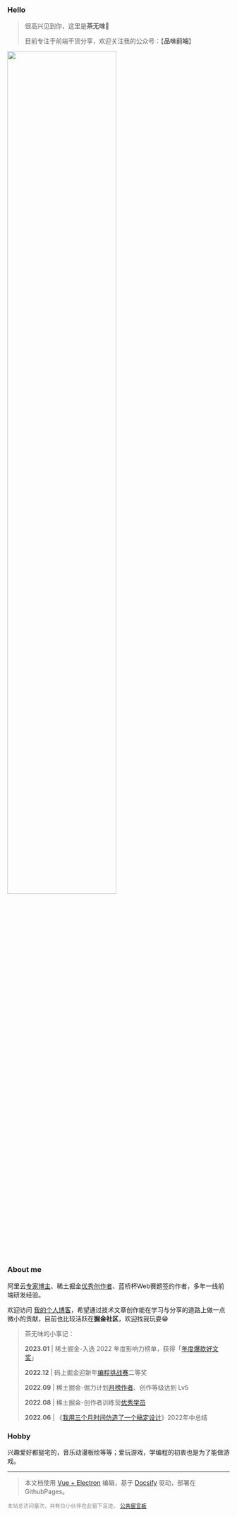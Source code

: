 
### Hello

> 很高兴见到你，这里是**茶无味**🍻
> 
> 目前专注于前端干货分享，欢迎关注我的公众号：【**品味前端**】
>

<img src="/wechat.png" width = "70%" />

### About me

阿里云[专家博主](https://book.palxp.com/images/2023-1-19-1674125144070.jpeg)、稀土掘金[优秀创作者](https://juejin.cn/user/2682464103060541/posts)、蓝桥杯Web赛题签约作者，多年一线前端研发经验。

欢迎访问 [我的个人博客](https://blog.palxp.com/)，希望通过技术文章创作能在学习与分享的道路上做一点微小的贡献，目前也比较活跃在**掘金社区**，欢迎找我玩耍😁

> 茶无味的小事记：
> 
>**2023.01** | 稀土掘金-入选 2022 年度影响力榜单，获得「[年度爆款好文奖](https://p6-juejin.byteimg.com/tos-cn-i-k3u1fbpfcp/c8c4007aaf3a4c31a68700bee7633761~tplv-k3u1fbpfcp-watermark.image?)」
>
>**2022.12** | 码上掘金迎新年[编程挑战赛](https://juejin.cn/challenge/2/result)二等奖
>
>**2022.09** | 稀土掘金-倔力计划[月榜作者](https://p1-juejin.byteimg.com/tos-cn-i-k3u1fbpfcp/56101c9d25194e0081d5695cc1b6e391~tplv-k3u1fbpfcp-zoom-in-crop-mark:3024:0:0:0.awebp?)、创作等级达到 Lv5
>
>**2022.08** | 稀土掘金-创作者训练营[优秀学员](https://p1-juejin.byteimg.com/tos-cn-i-k3u1fbpfcp/4a6bb5593e974727b50d19ae841dff38~tplv-k3u1fbpfcp-zoom-in-crop-mark:3024:0:0:0.awebp?)
>
>**2022.06** | 《[我用三个月时间仿造了一个稿定设计](https://juejin.cn/post/7113919111905673247)》2022年中总结
>

### Hobby

兴趣爱好都挺宅的，音乐动漫板绘等等；爱玩游戏，学编程的初衷也是为了能做游戏。

-----

> 本文档使用 [Vue + Electron](https://juejin.cn/post/7127593631606636581) 编辑，基于 [Docsify](https://docsify.js.org/#/zh-cn/) 驱动，部署在 GithubPages。

<div style="font-size:12px;color:#888888"><span id="busuanzi_container_site_pv">本站总访问量<span id="busuanzi_value_site_pv"></span>次</span>，<span id="busuanzi_container_site_pv">共有<span id="busuanzi_value_site_uv"></span>位小伙伴在此留下足迹。</span> <a href="https://support.qq.com/product/496599">公共留言板</a></div>

